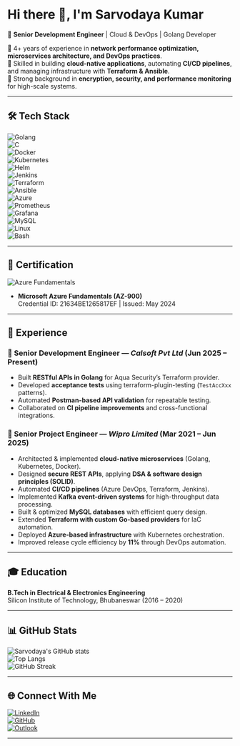 # Hi there 👋, I'm **Sarvodaya Kumar**  

🚀 **Senior Development Engineer** | Cloud & DevOps | Golang Developer 

🔹 4+ years of experience in **network performance optimization, microservices architecture, and DevOps practices**.  
🔹 Skilled in building **cloud-native applications**, automating **CI/CD pipelines**, and managing infrastructure with **Terraform & Ansible**.  
🔹 Strong background in **encryption, security, and performance monitoring** for high-scale systems.  

---

## 🛠️ Tech Stack  

![Golang](https://img.shields.io/badge/Go-00ADD8?style=for-the-badge&logo=go&logoColor=white)  
![C](https://img.shields.io/badge/C-00599C?style=for-the-badge&logo=c&logoColor=white)  
![Docker](https://img.shields.io/badge/Docker-2496ED?style=for-the-badge&logo=docker&logoColor=white)  
![Kubernetes](https://img.shields.io/badge/Kubernetes-326CE5?style=for-the-badge&logo=kubernetes&logoColor=white)  
![Helm](https://img.shields.io/badge/Helm-0F1689?style=for-the-badge&logo=helm&logoColor=white)  
![Jenkins](https://img.shields.io/badge/Jenkins-D24939?style=for-the-badge&logo=jenkins&logoColor=white)  
![Terraform](https://img.shields.io/badge/Terraform-7B42BC?style=for-the-badge&logo=terraform&logoColor=white)  
![Ansible](https://img.shields.io/badge/Ansible-EE0000?style=for-the-badge&logo=ansible&logoColor=white)  
![Azure](https://img.shields.io/badge/Microsoft_Azure-0089D6?style=for-the-badge&logo=microsoft-azure&logoColor=white)  
![Prometheus](https://img.shields.io/badge/Prometheus-E6522C?style=for-the-badge&logo=prometheus&logoColor=white)  
![Grafana](https://img.shields.io/badge/Grafana-F46800?style=for-the-badge&logo=grafana&logoColor=white)  
![MySQL](https://img.shields.io/badge/MySQL-4479A1?style=for-the-badge&logo=mysql&logoColor=white)  
![Linux](https://img.shields.io/badge/Linux-FCC624?style=for-the-badge&logo=linux&logoColor=black)  
![Bash](https://img.shields.io/badge/Bash-121011?style=for-the-badge&logo=gnu-bash&logoColor=white)  

---

## 📜 Certification  

![Azure Fundamentals](https://img.shields.io/badge/Azure_Fundamentals_(AZ--900)-0089D6?style=for-the-badge&logo=microsoft-azure&logoColor=white)  
- **Microsoft Azure Fundamentals (AZ-900)**  
  Credential ID: 21634BE1265817EF | Issued: May 2024  

---

## 💼 Experience  

### 🔹 Senior Development Engineer — *Calsoft Pvt Ltd* (Jun 2025 – Present)  
- Built **RESTful APIs in Golang** for Aqua Security’s Terraform provider.  
- Developed **acceptance tests** using terraform-plugin-testing (`TestAccXxx` patterns).  
- Automated **Postman-based API validation** for repeatable testing.  
- Collaborated on **CI pipeline improvements** and cross-functional integrations.  

### 🔹 Senior Project Engineer — *Wipro Limited* (Mar 2021 – Jun 2025)  
- Architected & implemented **cloud-native microservices** (Golang, Kubernetes, Docker).  
- Designed **secure REST APIs**, applying **DSA & software design principles (SOLID)**.  
- Automated **CI/CD pipelines** (Azure DevOps, Terraform, Jenkins).  
- Implemented **Kafka event-driven systems** for high-throughput data processing.  
- Built & optimized **MySQL databases** with efficient query design.  
- Extended **Terraform with custom Go-based providers** for IaC automation.  
- Deployed **Azure-based infrastructure** with Kubernetes orchestration.  
- Improved release cycle efficiency by **11%** through DevOps automation.  

---

## 🎓 Education  

**B.Tech in Electrical & Electronics Engineering**  
Silicon Institute of Technology, Bhubaneswar (2016 – 2020)  

---

## 📊 GitHub Stats  

![Sarvodaya's GitHub stats](https://github-readme-stats.vercel.app/api?username=sarvodayaKumar&show_icons=true&theme=tokyonight)  
![Top Langs](https://github-readme-stats.vercel.app/api/top-langs/?username=sarvodayaKumar&layout=compact&theme=tokyonight)  
![GitHub Streak](https://github-readme-streak-stats.herokuapp.com/?user=sarvodayaKumar&theme=tokyonight)  

---

## 🌐 Connect With Me  

[![LinkedIn](https://img.shields.io/badge/LinkedIn-0A66C2?style=for-the-badge&logo=linkedin&logoColor=white)](https://linkedin.com/in/sarvodaya)  
[![GitHub](https://img.shields.io/badge/GitHub-181717?style=for-the-badge&logo=github&logoColor=white)](https://github.com/sarvodayaKumar)  
[![Outlook](https://img.shields.io/badge/Email-0078D4?style=for-the-badge&logo=microsoft-outlook&logoColor=white)](mailto:sarvodaya.kumar.97@outlook.com)  

---
